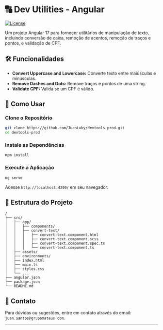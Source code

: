 # 🔠 Dev Utilities - Angular

[![License](https://img.shields.io/badge/license-MIT-blue.svg)](LICENSE)

Um projeto Angular 17 para fornecer utilitários de manipulação de texto, incluindo conversão de caixa, remoção de acentos, remoção de traços e pontos, e validação de CPF.

## 🛠️ Funcionalidades

- **Convert Uppercase and Lowercase:** Converte texto entre maiúsculas e minúsculas.
- **Remove Dashes and Dots:** Remove traços e pontos de uma string.
- **Validate CPF:** Valida se um CPF é válido.

## 🚀 Como Usar

### Clone o Repositório

```bash
git clone https://github.com/JuanLuky/devtools-prod.git
cd devtools-prod
```

### Instale as Dependências

```bash
npm install
```

### Execute a Aplicação

```bash
ng serve
```

Acesse `http://localhost:4200/` em seu navegador.

## 📂 Estrutura do Projeto

```plaintext
/
├── src/
│   ├── app/
│   │   ├── components/
│   │   ├── convert-text/
│   │   │   ├── convert-text.component.html
│   │   │   ├── convert-text.component.scss
│   │   │   ├── convert-text.component.spec.ts
│   │   │   └── convert-text.component.ts
│   ├── assets/
│   ├── environments/
│   ├── index.html
│   ├── main.ts
│   ├── styles.css
│   └── ...
├── angular.json
├── package.json
└── README.md
```
## 💬 Contato

Para dúvidas ou sugestões, entre em contato através do email: `juan.santos@grupomateus.com`.

---
